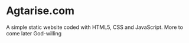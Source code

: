# Agtarise.com
A simple static website coded with HTML5, CSS and JavaScript. More to come later God-willing
